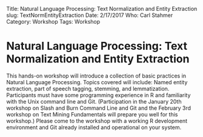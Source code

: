 Title: Natural Language Processing: Text Normalization and Entity Extraction
slug: TextNormEntityExtraction
Date: 2/17/2017
Who: Carl Stahmer
Category: Workshop
Tags: Workshop

# Natural Language Processing:  Text Normalization and Entity Extraction

This hands-on workshop will introduce a collection of basic practices in Natural Language
Processing.  Topics covered will include: Named entity extraction, part of speech tagging, stemming,
and lemmatization.  Participants must have some programming experience in R and familiarity with the
Unix command line and Git. (Participation in the January 20th workshop on Slash and Burn Command
Line and Git and the February 3rd workshop on Text Mining Fundamentals will prepare you well for
this workshop.) Please come to the workshop with a working R development environment and Git already
installed and operational on your system.


